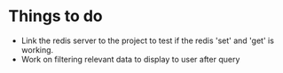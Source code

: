 # Things to do
- Link the redis server to the project to test if the redis 'set' and 'get' is working.
- Work on filtering relevant data to display to user after query